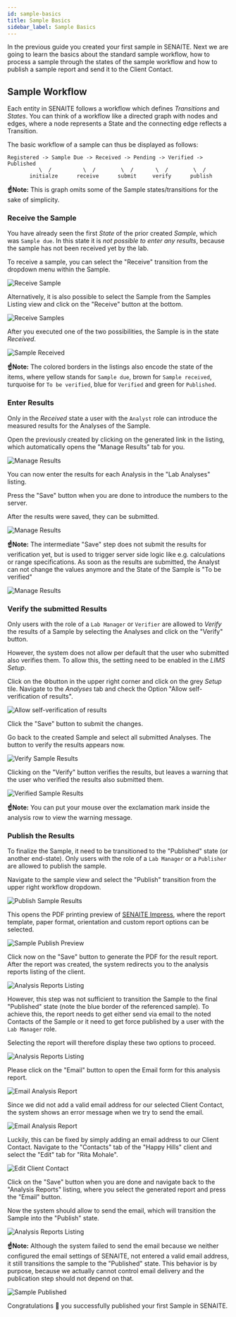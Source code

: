 ```yaml
---
id: sample-basics
title: Sample Basics
sidebar_label: Sample Basics
---
```


In the previous guide you created your first sample in SENAITE. Next we are
going to learn the basics about the standard sample workflow, how to process a
sample through the states of the sample workflow and how to publish a sample
report and send it to the Client Contact.


## Sample Workflow

Each entity in SENAITE follows a workflow which defines *Transitions* and
*States*. You can think of a workflow like a directed graph with nodes and edges,
where a node represents a State and the connecting edge reflects a Transition.

The basic workflow of a sample can thus be displayed as follows:

```text
Registered -> Sample Due -> Received -> Pending -> Verified -> Published
          \  /          \  /        \  /       \  /        \  /
       initialze      receive      submit     verify      publish
```

**☝️Note:**
This is graph omits some of the Sample states/transitions for the sake of simplicity.


### Receive the Sample

You have already seen the first *State* of the prior created *Sample*, which was
`Sample due`. In this state it is *not possible to enter any results*, because the
sample has not been received yet by the lab.

To receive a sample, you can select the "Receive" transition from the dropdown
menu within the Sample.

![Receive Sample](/screenshots/transition_receive_sample.png "Receive Sample")

Alternatively, it is also possible to select the Sample from the Samples Listing
view and click on the "Receive" button at the bottom.

![Receive Samples](/screenshots/transition_receive_samples.png "Receive Samples")

After you executed one of the two possibilities, the Sample is in the state *Received*.

![Sample Received](/screenshots/sample_received.png "Sample Received")

**☝️Note:**
The colored borders in the listings also encode the state of the items,
where yellow stands for `Sample due`, brown for `Sample received`, turquoise for
`To be verified`, blue for `Verified` and green for `Published`.


### Enter Results 

 Only in the *Received* state a user with the `Analyst` role can introduce the
measured results for the Analyses of the Sample.

Open the previously created by clicking on the generated link in the listing,
which automatically opens the "Manage Results" tab for you.

![Manage Results](/screenshots/sample_manage_results.png "Sample Manage Results")

You can now enter the results for each Analysis in the "Lab Analyses" listing.

Press the "Save" button when you are done to introduce the numbers to the server.

After the results were saved, they can be submitted.

![Manage Results](/screenshots/sample_manage_results_saved.png "Sample Manage Results")

**☝️Note:**
The intermediate "Save" step does not submit the results for verification yet,
but is used to trigger server side logic like e.g. calculations or range
specifications. As soon as the results are submitted, the Analyst can not change
the values anymore and the State of the Sample is "To be verified"

![Manage Results](/screenshots/sample_manage_results_submitted.png "Sample Manage Results")


### Verify the submitted Results

Only users with the role of a `Lab Manager` or `Verifier` are allowed to
*Verify* the results of a Sample by selecting the Analyses and click on the
"Verify" button.

However, the system does not allow per default that the user who submitted also
verifies them. To allow this, the setting need to be enabled in the *LIMS Setup*.

Click on the ⚙️button in the upper right corner and click on the grey *Setup* tile.
Navigate to the *Analyses* tab and check the Option "Allow self-verification of results".

![Allow self-verification of results](/screenshots/setup_analyses.png "Allow self-verification of results")

Click the "Save" button to submit the changes.

Go back to the created Sample and select all submitted Analyses. The button to
verify the results appears now.

![Verify Sample Results](/screenshots/sample_verify_results.png "Verify Sample Results")

Clicking on the "Verify" button verifies the results, but leaves a warning that
the user who verified the results also submitted them.

![Verified Sample Results](/screenshots/sample_verified_results.png "Verified Sample Results")

**☝️Note:**
You can put your mouse over the exclamation mark inside the analysis row to view
the warning message.


### Publish the Results

To finalize the Sample, it need to be transitioned to the "Published" state (or
another end-state). Only users with the role of a `Lab Manager` or a `Publisher`
are allowed to publish the sample.

Navigate to the sample view and select the "Publish" transition from the upper
right workflow dropdown.

![Publish Sample Results](/screenshots/sample_publish_results.png "Publish Sample Results")

This opens the PDF printing preview of [SENAITE Impress][SENAITE-impress], where
the report template, paper format, orientation and custom report options can be
selected.

![Sample Publish Preview](/screenshots/sample_publish_preview.png "Sample Publish Preview")

Click now on the "Save" button to generate the PDF for the result report. After
the report was created, the system redirects you to the analysis reports listing
of the client.

![Analysis Reports Listing](/screenshots/client_analysis_reports_listing.png "Analysis Reports Listing")

However, this step was not sufficient to transition the Sample to the final
"Published" state (note the blue border of the referenced sample). To achieve
this, the report needs to get either send via email to the noted Contacts of the
Sample or it need to get force published by a user with the `Lab Manager` role.

Selecting the report will therefore display these two options to proceed.

![Analysis Reports Listing](/screenshots/client_analysis_reports_listing_publish.png "Analysis Reports Listing")

Please click on the "Email" button to open the Email form for this analysis report.

![Email Analysis Report](/screenshots/client_analysis_report_email.png "Email Analysis Report")

Since we did not add a valid email address for our selected Client Contact, the
system shows an error message when we try to send the email.

![Email Analysis Report](/screenshots/client_analysis_report_email_failed.png "Email Analysis Report")

Luckily, this can be fixed by simply adding an email address to our Client Contact.
Navigate to the "Contacts" tab of the "Happy Hills" client and select the "Edit" tab for "Rita Mohale". 

![Edit Client Contact](/screenshots/client_contact_edit.png "Edit Client Contact")

Click on the "Save" button when you are done and navigate back to the "Analysis
Reports" listing, where you select the generated report and press the "Email"
button.

Now the system should allow to send the email, which will transition the Sample
into the "Publish" state.

![Analysis Reports Listing](/screenshots/client_analysis_reports_listing_2.png "Analysis Reports Listing")

**☝️Note:**
Although the system failed to send the email because we neither configured the
email settings of SENAITE, not entered a valid email address, it still
transitions the sample to the "Published" state.
This behavior is by purpose, because we actually cannot control email delivery
and the publication step should not depend on that.

![Sample Published](/screenshots/sample_published.png "Sample Published")

Congratulations 🙌 you successfully published your first Sample in SENAITE.


[SENAITE-impress]: https://github.com/senaite/senaite.impress  "HTML to PDF Rendering Engine for SENAITE"
